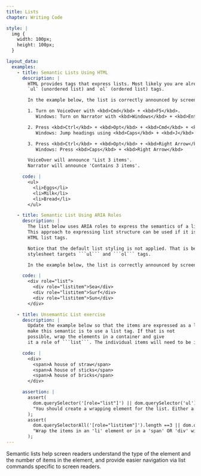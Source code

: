 ```yaml
---
title: Lists
chapter: Writing Code

style: |
  img {
    width: 100px;
    height: 100px;
  }

layout_data:
  examples:
    - title: Semantic Lists Using HTML
      description: |
        HTML provides tags that express lists. Most likely you are already familiar with the
        `ul` (unordered list) and `ol` (ordered list) tags.

        In the example below, the list is correctly announced by screen readers as a list with three items.

        1. Turn on VoiceOver with <kbd>Cmd</kbd> + <kbd>F5</kbd>.
           Windows: Turn on Narrator with <kbd>Windows</kbd> + <kbd>Enter</kbd>

        2. Press <kbd>Ctrl</kbd> + <kbd>Opt</kbd> + <kbd>Cmd</kbd> + <kbd>h</kbd> repeatedly until you have jumped to the Editor Output heading.
           Windows: Jump headings using <kbd>Caps</kbd> + <kbd>J</kbd>

        3. Press <kbd>Ctrl</kbd> + <kbd>Opt</kbd> + <kbd>Right Arrow</kbd>.
           Windows: Press <kbd>Caps</kbd> + <kbd>Right Arrow</kbd>

        VoiceOver will announce 'List 3 items'.
        Narrator will announce 'Contains 3 items'.

      code: |
        <ul>
          <li>Eggs</li>
          <li>Milk</li>
          <li>Bread</li>
        </ul>

    - title: Semantic List Using ARIA Roles
      description: |
        The list below uses ARIA roles to express the semantics of a list from a generic div structure.
        This approach to expressing list structure can be used if it is not possible to use the native
        HTML list tags.

        Notice that the default list styling is not applied. That is because the browser's default
        stylesheet targets ```ul``` and ```ol``` tags.

        In the example below, the list is correctly announced by screen readers as a list with three items.

      code: |
        <div role="list">
          <div role="listitem">Sea</div>
          <div role="listitem">Surf</div>
          <div role="listitem">Sun</div>
        </div>

    - title: Unsemantic List exercise
      description: |
        Update the example below so that the items are expressed as a list. The easiest way to
        make this semantic is to use a list tag. If that is not
        possible, wrap the elements in a container and give
        it a role of ```list```. The individual items will need to be identified with a role of ```listitem```.

      code: |
        <div>
          <span>A house of straw</span>
          <span>A house of sticks</span>
          <span>A house of bricks</span>
        </div>

      assertion: |
        assert(
          dom.querySelector('[role="list"]') || dom.querySelector('ul') || dom.querySelector('ol'),
          "You should create a wrapping element for the list. Either a 'ul', 'li' OR a 'div' with the role 'list'."
        );
        assert(
          dom.querySelectorAll('[role="listitem"]').length ==3 || dom.querySelectorAll('li').length == 3,
          "Wrap the items in an 'li' element or in a 'span' OR 'div' with the role 'listitem'."
        );
---
```

Semantic lists help screen readers understand the type of the element and the
number of items in the element, and provide
easier navigation via list commands specific to screen readers.
